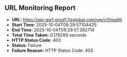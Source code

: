 ## URL Monitoring Report

- **URL:** https://api-gw1-prod1.fisglobal.com/gw/v1/health
- **Start Time:** 2025-10-04T09:29:57.104425
- **End Time:** 2025-10-04T09:29:57.282714
- **Total Time Taken:** 0.178289 seconds
- **HTTP Status Code:** 403
- **Status:** Failure
- **Failure Reason:** HTTP Status Code: 403
